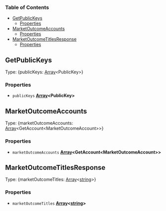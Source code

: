 <!-- Generated by documentation.js. Update this documentation by updating the source code. -->

### Table of Contents

*   [GetPublicKeys][1]
    *   [Properties][2]
*   [MarketOutcomeAccounts][3]
    *   [Properties][4]
*   [MarketOutcomeTitlesResponse][5]
    *   [Properties][6]

## GetPublicKeys

Type: {publicKeys: [Array][7]\<PublicKey>}

### Properties

*   `publicKeys` **[Array][7]\<PublicKey>**&#x20;

## MarketOutcomeAccounts

Type: {marketOutcomeAccounts: [Array][7]\<GetAccount\<MarketOutcomeAccount>>}

### Properties

*   `marketOutcomeAccounts` **[Array][7]\<GetAccount\<MarketOutcomeAccount>>**&#x20;

## MarketOutcomeTitlesResponse

Type: {marketOutcomeTitles: [Array][7]<[string][8]>}

### Properties

*   `marketOutcomeTitles` **[Array][7]<[string][8]>**&#x20;

[1]: #getpublickeys

[2]: #properties

[3]: #marketoutcomeaccounts

[4]: #properties-1

[5]: #marketoutcometitlesresponse

[6]: #properties-2

[7]: https://developer.mozilla.org/docs/Web/JavaScript/Reference/Global_Objects/Array

[8]: https://developer.mozilla.org/docs/Web/JavaScript/Reference/Global_Objects/String
